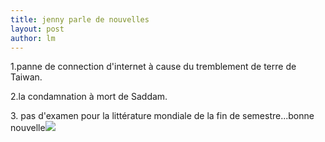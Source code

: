 ```yaml
---
title: jenny parle de nouvelles 
layout: post
author: lm
---
```

<p>1.panne de connection d&#39;internet à cause du tremblement de terre de Taiwan. </p>
<p>2.la condamnation à mort de Saddam.</p>
<p>3. pas d&#39;examen pour la littérature mondiale de la fin de semestre...bonne nouvelle<img src="/modules/tinymce/tinymce/jscripts/tiny_mce/plugins/emotions/images/smiley-smile.gif" /> </p>
